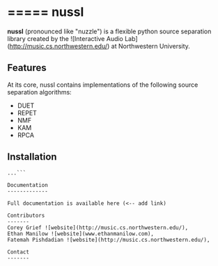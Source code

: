 =====
nussl
=====

**nussl** (pronounced like "nuzzle") is a flexible python source separation library
created by the ![Interactive Audio Lab] (http://music.cs.northwestern.edu/) at Northwestern University.


Features
--------

At its core, nussl contains implementations of the following source separation algorithms:
* DUET
* REPET
* NMF
* KAM
* RPCA

Installation
------------
``` $ pip install nussl (this doesn't work yet)
...```

Documentation
-------------

Full documentation is available here (<-- add link)

Contributors
-------
Corey Grief ![website](http://music.cs.northwestern.edu/),
Ethan Manilow ![website](www.ethanmanilow.com),
Fatemah Pishdadian ![website](http://music.cs.northwestern.edu/),

Contact
-------
